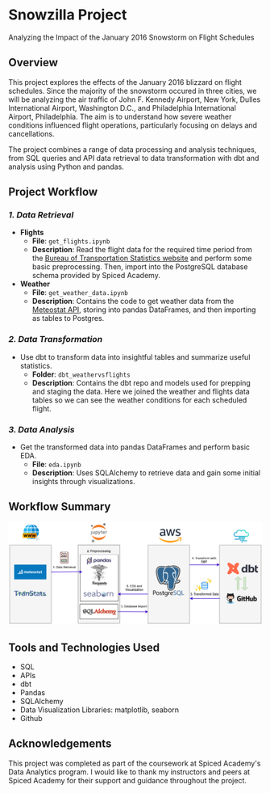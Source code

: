 # Snowzilla Project
Analyzing the Impact of the January 2016 Snowstorm on Flight Schedules

## Overview

This project explores the effects of the January 2016 blizzard on flight schedules. Since the majority of the snowstorm occured in three cities, we will be analyzing the air traffic of John F. Kennedy Airport, New York, Dulles International Airport, Washington D.C., and Philadelphia International Airport, Philadelphia. The aim is to understand how severe weather conditions influenced flight operations, particularly focusing on delays and cancellations. 

The project combines a range of data processing and analysis techniques, from SQL queries and API data retrieval to data transformation with dbt and analysis using Python and pandas.

## Project Workflow
### _1. Data Retrieval_
- **Flights**
     - **File**: `get_flights.ipynb`
     - **Description**: Read the flight data for the required time period from the [Bureau of Transportation Statistics website](https://transtats.bts.gov) and perform some basic preprocessing. Then, import into the PostgreSQL database schema provided by Spiced Academy. 
- **Weather**  
     - **File**: `get_weather_data.ipynb`
     - **Description**: Contains the code to get weather data from the [Meteostat API](https://dev.meteostat.net/api/), storing into pandas DataFrames, and then importing as tables to Postgres. 
### _2. Data Transformation_
- Use dbt to transform data into insightful tables and summarize useful statistics.
     - **Folder**: `dbt_weathervsflights`
     - **Description**: Contains the dbt repo and models used for prepping and staging the data. Here we joined the weather and flights data tables so we can see the weather conditions for each scheduled flight.  
### _3. Data Analysis_
- Get the transformed data into pandas DataFrames and perform basic EDA. 
     - **File**: `eda.ipynb`
     - **Description**: Uses SQLAlchemy to retrieve data and gain some initial insights through visualizations. 

## Workflow Summary
<img src="./images/workflow.png" alt="workflow" width="800"/>
 
 ## Tools and Technologies Used
- SQL 
- APIs
- dbt
- Pandas
- SQLAlchemy
- Data Visualization Libraries: matplotlib, seaborn
- Github

## Acknowledgements
This project was completed as part of the coursework at Spiced Academy's Data Analytics program. I would like to thank my instructors and peers at Spiced Academy for their support and guidance throughout the project.
